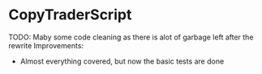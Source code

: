 # CopyTraderScript
TODO: Maby some code cleaning as there is alot of garbage left after the rewrite
Improvements:
  - Almost everything covered, but now the basic tests are done

